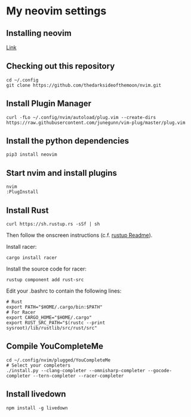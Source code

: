 # My neovim settings

## Installing neovim
[Link](https://github.com/neovim/neovim/wiki/Installing-Neovim)

## Checking out this repository

    cd ~/.config
    git clone https://github.com/thedarksideofthemoon/nvim.git

## Install Plugin Manager

    curl -fLo ~/.config/nvim/autoload/plug.vim --create-dirs https://raw.githubusercontent.com/junegunn/vim-plug/master/plug.vim

## Install the python dependencies
    pip3 install neovim

## Start nvim and install plugins

    nvim
    :PlugInstall

## Install Rust

    curl https://sh.rustup.rs -sSf | sh

Then follow the onscreen instructions (c.f. [rustup Readme](https://github.com/rust-lang-nursery/rustup.rs)).

Install racer:

    cargo install racer

Install the source code for racer:

    rustup component add rust-src

Edit your .bashrc to contain the following lines:

    # Rust
    export PATH="$HOME/.cargo/bin:$PATH"
    # For Racer
    export CARGO_HOME="$HOME/.cargo"
    export RUST_SRC_PATH="$(rustc --print sysroot)/lib/rustlib/src/rust/src"

## Compile YouCompleteMe

    cd ~/.config/nvim/plugged/YouCompleteMe
    # Select your completers
    ./install.py --clang-completer --omnisharp-completer --gocode-completer --tern-completer --racer-completer

## Install livedown

    npm install -g livedown
